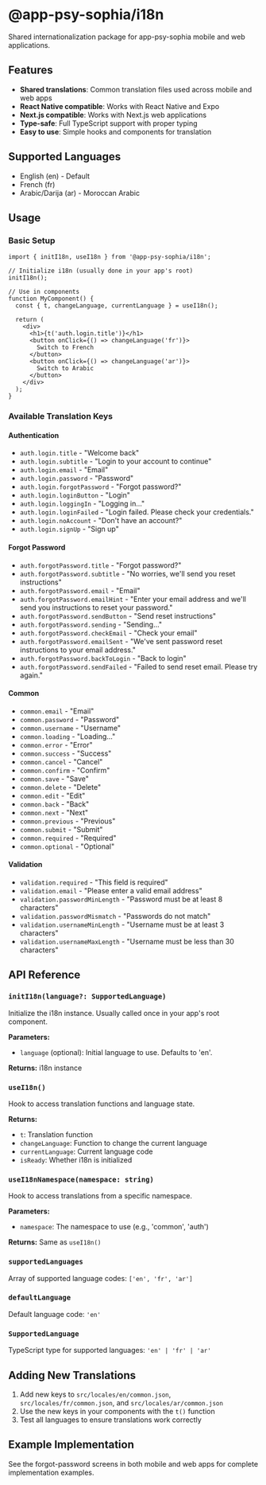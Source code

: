 # @app-psy-sophia/i18n

Shared internationalization package for app-psy-sophia mobile and web applications.

## Features

- **Shared translations**: Common translation files used across mobile and web apps
- **React Native compatible**: Works with React Native and Expo
- **Next.js compatible**: Works with Next.js web applications
- **Type-safe**: Full TypeScript support with proper typing
- **Easy to use**: Simple hooks and components for translation

## Supported Languages

- English (en) - Default
- French (fr)
- Arabic/Darija (ar) - Moroccan Arabic

## Usage

### Basic Setup

```tsx
import { initI18n, useI18n } from '@app-psy-sophia/i18n';

// Initialize i18n (usually done in your app's root)
initI18n();

// Use in components
function MyComponent() {
  const { t, changeLanguage, currentLanguage } = useI18n();
  
  return (
    <div>
      <h1>{t('auth.login.title')}</h1>
      <button onClick={() => changeLanguage('fr')}>
        Switch to French
      </button>
      <button onClick={() => changeLanguage('ar')}>
        Switch to Arabic
      </button>
    </div>
  );
}
```

### Available Translation Keys

#### Authentication
- `auth.login.title` - "Welcome back"
- `auth.login.subtitle` - "Login to your account to continue"
- `auth.login.email` - "Email"
- `auth.login.password` - "Password"
- `auth.login.forgotPassword` - "Forgot password?"
- `auth.login.loginButton` - "Login"
- `auth.login.loggingIn` - "Logging in..."
- `auth.login.loginFailed` - "Login failed. Please check your credentials."
- `auth.login.noAccount` - "Don't have an account?"
- `auth.login.signUp` - "Sign up"

#### Forgot Password
- `auth.forgotPassword.title` - "Forgot password?"
- `auth.forgotPassword.subtitle` - "No worries, we'll send you reset instructions"
- `auth.forgotPassword.email` - "Email"
- `auth.forgotPassword.emailHint` - "Enter your email address and we'll send you instructions to reset your password."
- `auth.forgotPassword.sendButton` - "Send reset instructions"
- `auth.forgotPassword.sending` - "Sending..."
- `auth.forgotPassword.checkEmail` - "Check your email"
- `auth.forgotPassword.emailSent` - "We've sent password reset instructions to your email address."
- `auth.forgotPassword.backToLogin` - "Back to login"
- `auth.forgotPassword.sendFailed` - "Failed to send reset email. Please try again."

#### Common
- `common.email` - "Email"
- `common.password` - "Password"
- `common.username` - "Username"
- `common.loading` - "Loading..."
- `common.error` - "Error"
- `common.success` - "Success"
- `common.cancel` - "Cancel"
- `common.confirm` - "Confirm"
- `common.save` - "Save"
- `common.delete` - "Delete"
- `common.edit` - "Edit"
- `common.back` - "Back"
- `common.next` - "Next"
- `common.previous` - "Previous"
- `common.submit` - "Submit"
- `common.required` - "Required"
- `common.optional` - "Optional"

#### Validation
- `validation.required` - "This field is required"
- `validation.email` - "Please enter a valid email address"
- `validation.passwordMinLength` - "Password must be at least 8 characters"
- `validation.passwordMismatch` - "Passwords do not match"
- `validation.usernameMinLength` - "Username must be at least 3 characters"
- `validation.usernameMaxLength` - "Username must be less than 30 characters"

## API Reference

### `initI18n(language?: SupportedLanguage)`

Initialize the i18n instance. Usually called once in your app's root component.

**Parameters:**
- `language` (optional): Initial language to use. Defaults to 'en'.

**Returns:** i18n instance

### `useI18n()`

Hook to access translation functions and language state.

**Returns:**
- `t`: Translation function
- `changeLanguage`: Function to change the current language
- `currentLanguage`: Current language code
- `isReady`: Whether i18n is initialized

### `useI18nNamespace(namespace: string)`

Hook to access translations from a specific namespace.

**Parameters:**
- `namespace`: The namespace to use (e.g., 'common', 'auth')

**Returns:** Same as `useI18n()`

### `supportedLanguages`

Array of supported language codes: `['en', 'fr', 'ar']`

### `defaultLanguage`

Default language code: `'en'`

### `SupportedLanguage`

TypeScript type for supported languages: `'en' | 'fr' | 'ar'`

## Adding New Translations

1. Add new keys to `src/locales/en/common.json`, `src/locales/fr/common.json`, and `src/locales/ar/common.json`
2. Use the new keys in your components with the `t()` function
3. Test all languages to ensure translations work correctly

## Example Implementation

See the forgot-password screens in both mobile and web apps for complete implementation examples.
